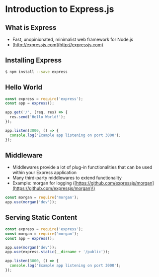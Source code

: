 # Introduction to Express.js

## What is Express

* Fast, unopinionated, minimalist web framework for Node.js
* [http://expressjs.com](http://expressjs.com)

## Installing Express

```bash
$ npm install --save express
```

## Hello World

```js
const express = require('express');
const app = express();

app.get('/', (req, res) => {
  res.send('Hello World!');
});

app.listen(3000, () => {
  console.log('Example app listening on port 3000');
});
```

## Middleware

* Middlewares provide a lot of plug-in functionalities that can be used within your Express application
* Many third-party middlewares to extend functionality
* Example: morgan for logging \([https://github.com/expressjs/morgan](https://github.com/expressjs/morgan)\)

```js
const morgan = require('morgan');
app.use(morgan('dev'));
```

## Serving Static Content

```js
const express = require('express');
const morgan = require('morgan');
const app = express();

app.use(morgan('dev'));
app.use(express.static(__dirname + '/public'));

app.listen(3000, () => {
  console.log('Example app listening on port 3000');
});
```



